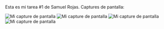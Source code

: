 Esta es mi tarea #1 de Samuel Rojas. Captures de pantalla:

![Mi capture de pantalla](img1.PNG.PNG)
![Mi capture de pantalla](img2.PNG.PNG)
![Mi capture de pantalla](img3.PNG.PNG)
![Mi capture de pantalla](img4.PNG.PNG)
